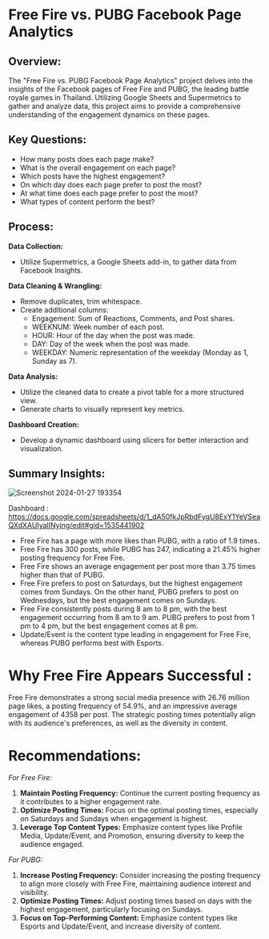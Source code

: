 # Free Fire vs. PUBG Facebook Page Analytics

## Overview:

The "Free Fire vs. PUBG Facebook Page Analytics" project delves into the insights of the Facebook pages of Free Fire and PUBG, the leading battle royale games in Thailand. Utilizing Google Sheets and Supermetrics to gather and analyze data, this project aims to provide a comprehensive understanding of the engagement dynamics on these pages.


## Key Questions:

- How many posts does each page make?
- What is the overall engagement on each page?
- Which posts have the highest engagement?
- On which day does each page prefer to post the most?
- At what time does each page prefer to post the most?
- What types of content perform the best?


## Process:
**Data Collection:**
   - Utilize Supermetrics, a Google Sheets add-in, to gather data from Facebook Insights.

**Data Cleaning & Wrangling:**
   - Remove duplicates, trim whitespace.
   - Create additional columns:
     - Engagement: Sum of Reactions, Comments, and Post shares.
     - WEEKNUM: Week number of each post.
     - HOUR: Hour of the day when the post was made.
     - DAY: Day of the week when the post was made.
     - WEEKDAY: Numeric representation of the weekday (Monday as 1, Sunday as 7).

**Data Analysis:**
   - Utilize the cleaned data to create a pivot table for a more structured view.
   - Generate charts to visually represent key metrics.

**Dashboard Creation:**
   - Develop a dynamic dashboard using slicers for better interaction and visualization.


## Summary Insights:
![Screenshot 2024-01-27 193354](https://github.com/pantakanch/Free-Fire-vs.-PUBG-Facebook-Page-Analytics/assets/113978334/deb47f8f-3390-4aac-b0d2-2ef2822dab83)

Dashboard : https://docs.google.com/spreadsheets/d/1_dA50fkJpRbdFygU8ExY1YeVSeaQXdXAUIyalINyjng/edit#gid=1535441902

- Free Fire has a page with more likes than PUBG, with a ratio of 1.9 times.
- Free Fire has 300 posts, while PUBG has 247, indicating a 21.45% higher posting frequency for Free Fire.
- Free Fire shows an average engagement per post more than 3.75 times higher than that of PUBG.
- Free Fire prefers to post on Saturdays, but the highest engagement comes from Sundays. On the other hand, PUBG prefers to post on Wednesdays, but the best engagement comes on Sundays.
- Free Fire consistently posts during 8 am to 8 pm, with the best engagement occurring from 8 am to 9 am. PUBG prefers to post from 1 pm to 4 pm, but the best engagement comes at 8 pm.
- Update/Event is the content type leading in engagement for Free Fire, whereas PUBG performs best with Esports.


# Why Free Fire Appears Successful :
Free Fire demonstrates a strong social media presence with 26.76 million page likes, a posting frequency of 54.9%, and an impressive average engagement of 4358 per post. The strategic posting times potentially align with its audience's preferences, as well as the diversity in content.


# Recommendations:
*For Free Fire:*
1. **Maintain Posting Frequency:** Continue the current posting frequency as it contributes to a higher engagement rate.
2. **Optimize Posting Times:** Focus on the optimal posting times, especially on Saturdays and Sundays when engagement is highest.
3. **Leverage Top Content Types:** Emphasize content types like Profile Media, Update/Event, and Promotion, ensuring diversity to keep the audience engaged.

*For PUBG:*
1. **Increase Posting Frequency:** Consider increasing the posting frequency to align more closely with Free Fire, maintaining audience interest and visibility.
2. **Optimize Posting Times:** Adjust posting times based on days with the highest engagement, particularly focusing on Sundays.
3. **Focus on Top-Performing Content:** Emphasize content types like Esports and Update/Event, and increase diversity of content.
